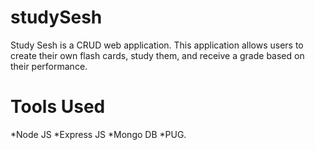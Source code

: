 # studySesh
Study Sesh is a CRUD web application. This application allows users to create their own flash cards, study them, and receive a grade based on their performance.

# Tools Used

*Node JS
*Express JS
*Mongo DB
*PUG.
